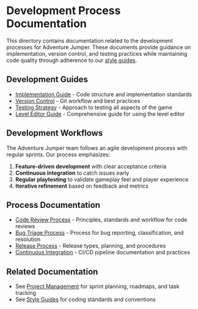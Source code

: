 # Development Process Documentation

This directory contains documentation related to the development processes for Adventure Jumper. These documents provide guidance on implementation, version control, and testing practices while maintaining code quality through adherence to our [style guides](../05_Style_Guides).

## Development Guides

- [Implementation Guide](ImplementationGuide.md) - Code structure and implementation standards
- [Version Control](VersionControl.md) - Git workflow and best practices
- [Testing Strategy](TestingStrategy.md) - Approach to testing all aspects of the game
- [Level Editor Guide](LevelEditorGuide.md) - Comprehensive guide for using the level editor

## Development Workflows

The Adventure Jumper team follows an agile development process with regular sprints. Our process emphasizes:

1. **Feature-driven development** with clear acceptance criteria
2. **Continuous integration** to catch issues early
3. **Regular playtesting** to validate gameplay feel and player experience
4. **Iterative refinement** based on feedback and metrics

## Process Documentation

- [Code Review Process](CodeReviewProcess.md) - Principles, standards and workflow for code reviews
- [Bug Triage Process](BugTriageProcess.md) - Process for bug reporting, classification, and resolution
- [Release Process](ReleaseProcess.md) - Release types, planning, and procedures
- [Continuous Integration](ContinuousIntegration.md) - CI/CD pipeline documentation and practices

## Related Documentation

- See [Project Management](../04_Project_Management) for sprint planning, roadmaps, and task tracking
- See [Style Guides](../05_Style_Guides) for coding standards and conventions
